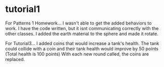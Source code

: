 # tutorial1

For Patterns 1 Homework...
I wasn't able to get the added behaviors to work. I have the code written, but it isnt communicating correctly with the other classes. 
I added the earth material to the sphere and made it rotate.


For Tutorial3...
I added coins that would increase a tank's health.
The tank could collide with a coin and their tank health would improve by 50 points (Total health is 100 points)
With each new round called, the coins are replaced.
